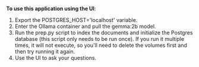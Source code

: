 **To use this application using the UI**:

1. Export the POSTGRES_HOST='localhost' variable.
2. Enter the Ollama container and pull the gemma:2b model.
3. Run the prep.py script to index the documents and initialize the Postgres database (this script only needs to be run once).
   If you run it multiple times, it will not execute, so you'll need to delete the volumes first and then try running it again.
4. Use the UI to ask your questions.
